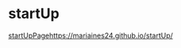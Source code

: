 # startUp
[startUpPage](https://mariaines24.github.io/startUp/)https://mariaines24.github.io/startUp/
